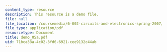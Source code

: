 ```yaml
---
content_type: resource
description: This resource is a demo file.
file: null
file_location: /coursemedia/6-002-circuits-and-electronics-spring-2007/71bca38a4c023fd66921cee9132c44ab_demo_05a.pdf
file_type: application/pdf
resourcetype: Document
title: demo_05a.pdf
uid: 71bca38a-4c02-3fd6-6921-cee9132c44ab
---
```

